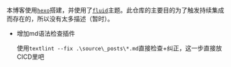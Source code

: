 本博客使用[`hexo`](https://github.com/hexojs/hexo)搭建，并使用了[`fluid`](https://github.com/fluid-dev/hexo-theme-fluid)主题。此仓库的主要目的为了触发持续集成而存在的，所以没有太多描述（暂时）。

- 增加md语法检查插件

    使用`textlint --fix .\source\_posts\*.md`直接检查+纠正，这一步直接放CICD里吧